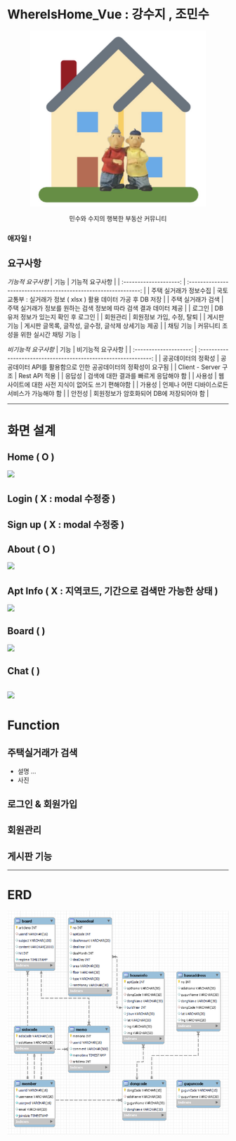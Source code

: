 # WhereIsHome_Vue : 강수지 , 조민수

<p align="center"><img src="vuejs-tailwindcss-portfolio/src/assets/images/minsuhouse.jpg" width="400" height="400" /></p>
<p align="center">민수와 수지의 행복한 부동산 커뮤니티</p>

### 애자일 !

## 요구사항

_기능적 요구사항_
| 기능 | 기능적 요구사항 |
| :--------------------: | :-------------------------------------------------------------: |
| 주택 실거래가 정보수집 | 국토교통부 : 실거래가 정보 ( xlsx ) 활용 데이터 가공 후 DB 저장 |
| 주택 실거래가 검색 | 주택 실거래가 정보를 원하는 검색 정보에 따라 검색 결과 데이터 제공 |
| 로그인 | DB 유저 정보가 있는지 확인 후 로그인 |
| 회원관리 | 회원정보 가입, 수정, 탈퇴 |
| 게시판 기능 | 게시판 글목록, 글작성, 글수정, 글삭제 상세기능 제공 |
| 채팅 기능 | 커뮤니티 조성을 위한 실시간 채팅 기능 |

_비기능적 요구사항_
| 기능 | 비기능적 요구사항 |
| :--------------------: | :-------------------------------------------------------------: |
| 공공데이터의 정확성 | 공공데이터 API를 활용함으로 인한 공공데이터의 정확성이 요구됨 |
| Client - Server 구조 | Rest API 적용 |
| 응답성 | 검색에 대한 결과를 빠르게 응답해야 함 |
| 사용성 | 웹 사이트에 대한 사전 지식이 없어도 쓰기 편해야함 |
| 가용성 | 언제나 어떤 디바이스로든 서비스가 가능해야 함 |
| 안전성 | 회원정보가 암호화되어 DB에 저장되어야 함 |

---

# 화면 설계

## Home ( O )

  <img src="vuejs-tailwindcss-portfolio/src/assets/images/...png" />

## Login ( X : modal 수정중 )

## Sign up ( X : modal 수정중 )

## About ( O )

  <img src="vuejs-tailwindcss-portfolio/src/assets/images/...png" />

## Apt Info ( X : 지역코드, 기간으로 검색만 가능한 상태 )

  <img src="vuejs-tailwindcss-portfolio/src/assets/images/...png" />
  
## Board ( )
  <img src="vuejs-tailwindcss-portfolio/src/assets/images/...png" />

## Chat ( )

## <img src="vuejs-tailwindcss-portfolio/src/assets/images/...png" />

# Function

## 주택실거래가 검색

- 설명 ...
- 사진

## 로그인 & 회원가입

## 회원관리

## 게시판 기능

---

# ERD

  <img src="vuejs-tailwindcss-portfolio/src/assets/images/erd.png" />

